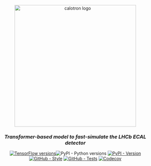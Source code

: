 <div align="center">
  <img alt="calotron logo" src="https://raw.githubusercontent.com/mbarbetti/calotron/main/.github/images/calotron-logo.png" width="400"/>
</div>

<h3 align="center">
  <em>Transformer-based model to fast-simulate the LHCb ECAL detector</em>
</h3>

<p align="center">
  <a href="https://www.tensorflow.org/versions"><img alt="TensorFlow versions" src="https://img.shields.io/badge/tensorflow-2.10%20|%202.11-f57000?style=flat"></a
  <a href="https://pypi.python.org/pypi/calotron"><img alt="PyPI - Python versions" src="https://img.shields.io/pypi/pyversions/calotron"></a>
  <a href="https://pypi.python.org/pypi/calotron"><img alt="PyPI - Version" src="https://img.shields.io/pypi/v/calotron"></a>
  <!--
  <a href="https://pypi.python.org/pypi/calotron"><img alt="PyPI - Status" src="https://img.shields.io/pypi/status/calotron"></a>
  <a href="https://pypi.python.org/pypi/calotron"><img alt="PyPI - Downloads" src="https://img.shields.io/pypi/dm/calotron"></a>
  <a href="https://github.com/mbarbetti/calotron/issues"><img alt="GitHub - Issues" src="https://img.shields.io/github/issues/mbarbetti/calotron"></a>
  <a href="https://github.com/mbarbetti/calotron/pulls"><img alt="GitHub - Pull-requests" src="https://img.shields.io/github/issues-pr/mbarbetti/calotron"></a>
  <a href="https://github.com/mbarbetti/calotron/network/members"><img alt="GitHub - Forks" src="https://badgen.net/github/forks/mbarbetti/calotron"></a>
  <a href="https://github.com/mbarbetti/calotron/stargazers"><img alt="GitHub - Stars" src="https://img.shields.io/github/stars/mbarbetti/calotron"></a>
  -->
  <a href="https://github.com/mbarbetti/calotron/actions/workflows/style.yml"><img alt="GitHub - Style" src="https://github.com/mbarbetti/calotron/actions/workflows/style.yml/badge.svg?branch=main"></a>
  <a href="https://github.com/mbarbetti/calotron/actions/workflows/tests.yml"><img alt="GitHub - Tests" src="https://github.com/mbarbetti/calotron/actions/workflows/tests.yml/badge.svg?branch=main"></a>
  <a href="https://codecov.io/gh/mbarbetti/calotron"><img alt="Codecov" src="https://codecov.io/gh/mbarbetti/calotron/branch/main/graph/badge.svg?token=DRG8BWC9RR"></a>
</p>
